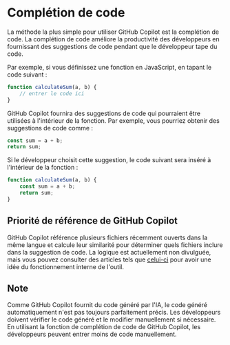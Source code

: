 # Complétion de code

La méthode la plus simple pour utiliser GitHub Copilot est la complétion de code. La complétion de code améliore la productivité des développeurs en fournissant des suggestions de code pendant que le développeur tape du code.

Par exemple, si vous définissez une fonction en JavaScript, en tapant le code suivant :

```js
function calculateSum(a, b) {
    // entrer le code ici
}
```

GitHub Copilot fournira des suggestions de code qui pourraient être utilisées à l'intérieur de la fonction. Par exemple, vous pourriez obtenir des suggestions de code comme :

```js
const sum = a + b;
return sum;
```

Si le développeur choisit cette suggestion, le code suivant sera inséré à l'intérieur de la fonction :

```js
function calculateSum(a, b) {
    const sum = a + b;
    return sum;
}
```

## Priorité de référence de GitHub Copilot

GitHub Copilot référence plusieurs fichiers récemment ouverts dans la même langue et calcule leur similarité pour déterminer quels fichiers inclure dans la suggestion de code. La logique est actuellement non divulguée, mais vous pouvez consulter des articles tels que [celui-ci](https://thakkarparth007.github.io/copilot-explorer/posts/copilot-internals#how-is-the-prompt-prepared-a-code-walkthrough) pour avoir une idée du fonctionnement interne de l'outil.

## Note

Comme GitHub Copilot fournit du code généré par l'IA, le code généré automatiquement n'est pas toujours parfaitement précis. Les développeurs doivent vérifier le code généré et le modifier manuellement si nécessaire. En utilisant la fonction de complétion de code de GitHub Copilot, les développeurs peuvent entrer moins de code manuellement.

